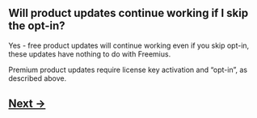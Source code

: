 ## Will product updates continue working if I skip the opt-in?
Yes - free product updates will continue working even if you skip opt-in, these updates have nothing to do with Freemius.

Premium product updates require license key activation and “opt-in”, as described above.

## [Next →](faq-08.md)